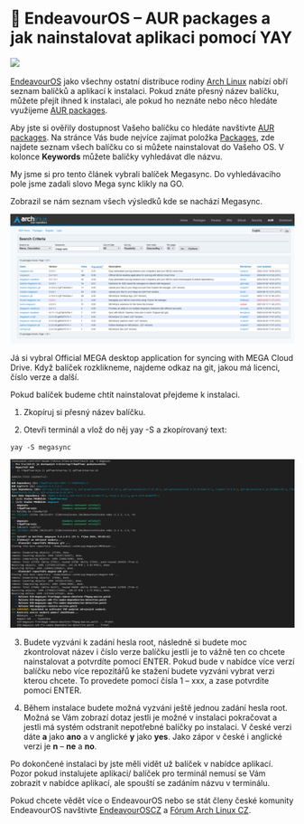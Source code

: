 # 🚀 EndeavourOS – AUR packages a jak nainstalovat aplikaci pomocí YAY

![](https://lukan.cz/wp-content/uploads/2024/04/endeavourOS-logo.png)

[EndeavourOS](https://endeavouros.cz/) jako všechny ostatní distribuce rodiny [Arch Linux](https://arch-linux.cz/) nabízí obří seznam balíčků a aplikací k instalaci. Pokud znáte přesný název balíčku, můžete přejít ihned k instalaci, ale pokud ho neznáte nebo něco hledáte využijeme [AUR packages](https://aur.archlinux.org/).

Aby jste si ověřily dostupnost Vašeho balíčku co hledáte navštivte [AUR packages](https://aur.archlinux.org/). Na stránce Vás bude nejvíce zajímat položka [Packages](https://aur.archlinux.org/packages), zde najdete seznam všech balíčku co si můžete nainstalovat do Vašeho OS. V kolonce **Keywords** můžete balíčky vyhledávat dle názvu.

My jsme si pro tento článek vybrali balíček Megasync. Do vyhledávacího pole jsme zadali slovo Mega sync klikly na GO.

Zobrazil se nám seznam všech výsledků kde se nachází Megasync.

![](../img/Megasync-1536x699.png)

Já si vybral Official MEGA desktop application for syncing with MEGA Cloud Drive. Když balíček rozklikneme, najdeme odkaz na git, jakou má licenci, číslo verze a další.

Pokud balíček budeme chtít nainstalovat přejdeme k instalaci.

1. Zkopíruj si přesný název balíčku.

2. Otevři terminál a vlož do něj yay -S a zkopírovaný text:
```
yay -S megasync
```
![](../img/eos-aur.png)

3. Budete vyzváni k zadání hesla root, následně si budete moc zkontrolovat název i číslo verze balíčku jestli je to vážně ten co chcete nainstalovat a potvrdíte pomocí ENTER. Pokud bude v nabídce více verzí balíčku nebo více repozitářů ke stažení budete vyzváni vybrat verzi kterou chcete. To provedete pomocí  čísla 1 – xxx, a zase potvrdíte pomocí ENTER.

4. Během instalace budete možná vyzváni ještě jednou zadání hesla root. Možná se Vám zobrazí dotaz jestli je možné v instalaci pokračovat a jestli má systém odstranit nepotřebné balíčky po instalaci. V české verzi dáte **a** jako **ano** a v anglické **y** jako **yes**. Jako zápor v české i anglické verzi je **n** – **ne** a **no**.

Po dokončené instalaci by jste měli vidět už balíček v nabídce aplikací. Pozor pokud instalujete aplikaci/ balíček  pro terminál nemusí se Vám zobrazit v nabídce aplikací, ale spouští se zadáním názvu v terminálu.

 

Pokud chcete vědět více o EndeavourOS nebo se stát členy české komunity EndeavourOS navštivte   [EndeavourOSCZ](https://endeavouros.cz/) a [Fórum Arch Linux CZ](https://forum.arch-linux.cz/).
